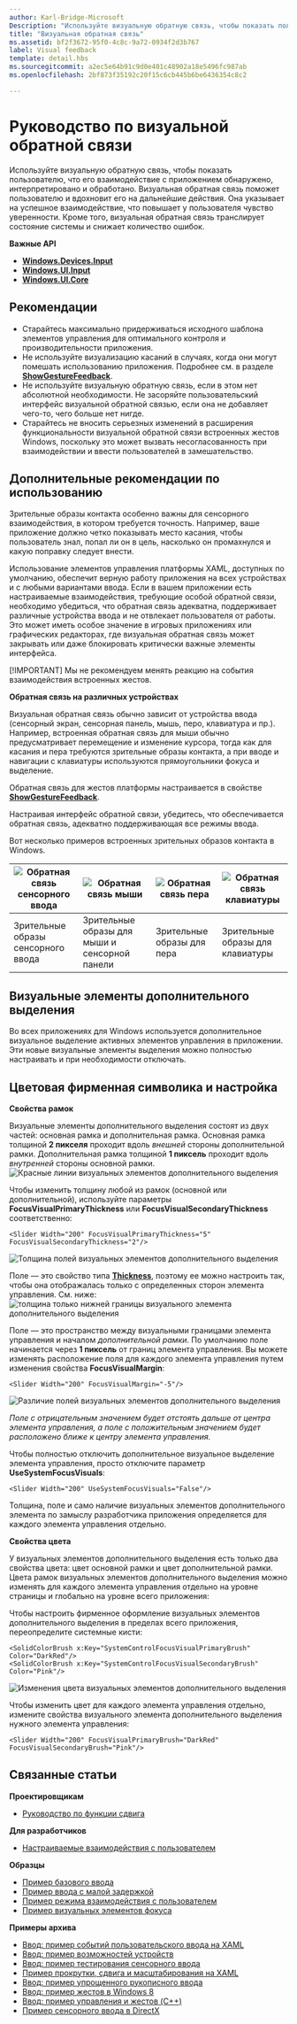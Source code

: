 ```yaml
---
author: Karl-Bridge-Microsoft
Description: "Используйте визуальную обратную связь, чтобы показать пользователю, что его взаимодействие с приложением Магазина Windows обнаружено, интерпретировано и обработано."
title: "Визуальная обратная связь"
ms.assetid: bf2f3672-95f0-4c8c-9a72-0934f2d3b767
label: Visual feedback
template: detail.hbs
ms.sourcegitcommit: a2ec5e64b91c9d0e401c48902a18e5496fc987ab
ms.openlocfilehash: 2bf873f35192c20f15c6cb445b6be6436354c8c2

---
```


# Руководство по визуальной обратной связи

Используйте визуальную обратную связь, чтобы показать пользователю, что его взаимодействие с приложением обнаружено, интерпретировано и обработано. Визуальная обратная связь поможет пользователю и вдохновит его на дальнейшие действия. Она указывает на успешное взаимодействие, что повышает у пользователя чувство уверенности. Кроме того, визуальная обратная связь транслирует состояние системы и снижает количество ошибок.

**Важные API**

-   [**Windows.Devices.Input**](https://msdn.microsoft.com/library/windows/apps/br225648)
-   [**Windows.UI.Input**](https://msdn.microsoft.com/library/windows/apps/br242084)
-   [**Windows.UI.Core**](https://msdn.microsoft.com/library/windows/apps/br208383)

## Рекомендации

-   Старайтесь максимально придерживаться исходного шаблона элементов управления для оптимального контроля и производительности приложения.
-   Не используйте визуализацию касаний в случаях, когда они могут помешать использованию приложения. Подробнее см. в разделе [**ShowGestureFeedback**](https://msdn.microsoft.com/library/windows/apps/br241969).
-   Не используйте визуальную обратную связь, если в этом нет абсолютной необходимости. Не засоряйте пользовательский интерфейс визуальной обратной связью, если она не добавляет чего-то, чего больше нет нигде.
-   Старайтесь не вносить серьезных изменений в расширения функциональности визуальной обратной связи встроенных жестов Windows, поскольку это может вызвать несогласованность при взаимодействии и ввести пользователей в замешательство.

## Дополнительные рекомендации по использованию

Зрительные образы контакта особенно важны для сенсорного взаимодействия, в котором требуется точность. Например, ваше приложение должно четко показывать место касания, чтобы пользователь знал, попал ли он в цель, насколько он промахнулся и какую поправку следует внести.

Использование элементов управления платформы XAML, доступных по умолчанию, обеспечит верную работу приложения на всех устройствах и с любыми вариантами ввода. Если в вашем приложении есть настраиваемые взаимодействия, требующие особой обратной связи, необходимо убедиться, что обратная связь адекватна, поддерживает различные устройства ввода и не отвлекает пользователя от работы. Это может иметь особое значение в игровых приложениях или графических редакторах, где визуальная обратная связь может закрывать или даже блокировать критически важные элементы интерфейса.

[!IMPORTANT] Мы не рекомендуем менять реакцию на события взаимодействия встроенных жестов. 

**Обратная связь на различных устройствах**

Визуальная обратная связь обычно зависит от устройства ввода (сенсорный экран, сенсорная панель, мышь, перо, клавиатура и пр.). Например, встроенная обратная связь для мыши обычно предусматривает перемещение и изменение курсора, тогда как для касания и пера требуются зрительные образы контакта, а при вводе и навигации с клавиатуры используются прямоугольники фокуса и выделение.

Обратная связь для жестов платформы настраивается в свойстве [**ShowGestureFeedback**](https://msdn.microsoft.com/library/windows/apps/br241969).

Настраивая интерфейс обратной связи, убедитесь, что обеспечивается обратная связь, адекватно поддерживающая все режимы ввода.

Вот несколько примеров встроенных зрительных образов контакта в Windows.

| ![Обратная связь сенсорного ввода](images/TouchFeedback.png) | ![Обратная связь мыши](images/MouseFeedback.png) | ![Обратная связь пера](images/PenFeedback.png) | ![Обратная связь клавиатуры](images/KeyboardFeedback.png) |
| --- | --- | --- | --- |
| Зрительные образы сенсорного ввода | Зрительные образы для мыши и сенсорной панели | Зрительные образы для пера | Зрительные образы для клавиатуры |

## Визуальные элементы дополнительного выделения

Во всех приложениях для Windows используется дополнительное визуальное выделение активных элементов управления в приложении. Эти новые визуальные элементы выделения можно полностью настраивать и при необходимости отключать.

## Цветовая фирменная символика и настройка

**Свойства рамок**

Визуальные элементы дополнительного выделения состоят из двух частей: основная рамка и дополнительная рамка. Основная рамка толщиной **2 пикселя** проходит вдоль *внешней* стороны дополнительной рамки. Дополнительная рамка толщиной **1 пиксель** проходит вдоль *внутренней* стороны основной рамки.
![Красные линии визуальных элементов дополнительного выделения](images/FocusRectRedlines.png)

Чтобы изменить толщину любой из рамок (основной или дополнительной), используйте параметры **FocusVisualPrimaryThickness** или **FocusVisualSecondaryThickness** соответственно:
```XAML
<Slider Width="200" FocusVisualPrimaryThickness="5" FocusVisualSecondaryThickness="2"/>
```
![Толщина полей визуальных элементов дополнительного выделения](images/FocusMargin.png)

Поле — это свойство типа [**Thickness**](https://msdn.microsoft.com/library/system.windows.thickness), поэтому ее можно настроить так, чтобы она отображалась только с определенных сторон элемента управления. См. ниже: ![толщина только нижней границы визуального элемента дополнительного выделения](images/FocusThicknessSide.png)

Поле — это пространство между визуальными границами элемента управления и началом *дополнительной рамки*. По умолчанию поле начинается через **1 пиксель** от границ элемента управления. Вы можете изменять расположение поля для каждого элемента управления путем изменения свойства **FocusVisualMargin**:
```XAML
<Slider Width="200" FocusVisualMargin="-5"/>
```
![Различие полей визуальных элементов дополнительного выделения](images/FocusPlusMinusMargin.png)

*Поле с отрицательным значением будет отстоять дальше от центра элемента управления, а поле с положительным значением будет расположено ближе к центру элемента управления.*

Чтобы полностью отключить дополнительное визуальное выделение элемента управления, просто отключите параметр **UseSystemFocusVisuals**:
```XAML
<Slider Width="200" UseSystemFocusVisuals="False"/>
```

Толщина, поле и само наличие визуальных элементов дополнительного элемента по замыслу разработчика приложения определяется для каждого элемента управления отдельно.

**Свойства цвета**

У визуальных элементов дополнительного выделения есть только два свойства цвета: цвет основной рамки и цвет дополнительной рамки. Цвета рамок визуальных элементов дополнительного выделения можно изменять для каждого элемента управления отдельно на уровне страницы и глобально на уровне всего приложения:

Чтобы настроить фирменное оформление визуальных элементов дополнительного выделения в пределах всего приложения, переопределите системные кисти:
```XAML
<SolidColorBrush x:Key="SystemControlFocusVisualPrimaryBrush" Color="DarkRed"/>
<SolidColorBrush x:Key="SystemControlFocusVisualSecondaryBrush" Color="Pink"/>
```
![Изменения цвета визуальных элементов дополнительного выделения](images/FocusRectColorChanges.png)

Чтобы изменить цвет для каждого элемента управления отдельно, измените свойства визуального элемента дополнительного выделения нужного элемента управления:
```XAML
<Slider Width="200" FocusVisualPrimaryBrush="DarkRed" FocusVisualSecondaryBrush="Pink"/>
```

## Связанные статьи

**Проектировщикам**
* [Руководство по функции сдвига](guidelines-for-panning.md)

**Для разработчиков**
* [Настраиваемые взаимодействия с пользователем](https://msdn.microsoft.com/library/windows/apps/mt185599)

**Образцы**
* [Пример базового ввода](http://go.microsoft.com/fwlink/p/?LinkID=620302)
* [Пример ввода с малой задержкой](http://go.microsoft.com/fwlink/p/?LinkID=620304)
* [Пример режима взаимодействия с пользователем](http://go.microsoft.com/fwlink/p/?LinkID=619894)
* [Пример визуальных элементов фокуса](http://go.microsoft.com/fwlink/p/?LinkID=619895)

**Примеры архива**
* [Ввод: пример событий пользовательского ввода на XAML](http://go.microsoft.com/fwlink/p/?linkid=226855)
* [Ввод: пример возможностей устройств](http://go.microsoft.com/fwlink/p/?linkid=231530)
* [Ввод: пример тестирования сенсорного ввода](http://go.microsoft.com/fwlink/p/?linkid=231590)
* [Пример прокрутки, сдвига и масштабирования на XAML](http://go.microsoft.com/fwlink/p/?linkid=251717)
* [Ввод: пример упрощенного рукописного ввода](http://go.microsoft.com/fwlink/p/?linkid=246570)
* [Ввод: пример жестов в Windows 8](http://go.microsoft.com/fwlink/p/?LinkId=264995)
* [Ввод: пример управления и жестов (C++)](http://go.microsoft.com/fwlink/p/?linkid=231605)
* [Пример сенсорного ввода в DirectX](http://go.microsoft.com/fwlink/p/?LinkID=231627)
 

 



<!--HONumber=Jun16_HO4-->


